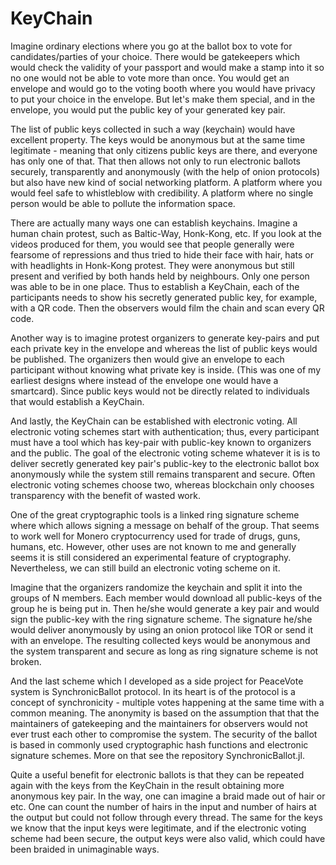 # KeyChain

Imagine ordinary elections where you go at the ballot box to vote for candidates/parties of your choice. There would be gatekeepers which would check the validity of your passport and would make a stamp into it so no one would not be able to vote more than once. You would get an envelope and would go to the voting booth where you would have privacy to put your choice in the envelope. But let's make them special, and in the envelope, you would put the public key of your generated key pair. 

The list of public keys collected in such a way (keychain) would have excellent property. The keys would be anonymous but at the same time legitimate - meaning that only citizens public keys are there, and everyone has only one of that.  That then allows not only to run electronic ballots securely, transparently and anonymously (with the help of onion protocols) but also have new kind of social networking platform. A platform where you would feel safe to whistleblow with credibility. A platform where no single person would be able to pollute the information space. 

There are actually many ways one can establish keychains. Imagine a human chain protest, such as Baltic-Way, Honk-Kong, etc. If you look at the videos produced for them, you would see that people generally were fearsome of repressions and thus tried to hide their face with hair, hats or with headlights in Honk-Kong protest. They were anonymous but still present and verified by both hands held by neighbours. Only one person was able to be in one place. Thus to establish a KeyChain, each of the participants needs to show his secretly generated public key, for example, with a QR code. Then the observers would film the chain and scan every QR code. 

Another way is to imagine protest organizers to generate key-pairs and put each private key in the envelope and whereas the list of public keys would be published. The organizers then would give an envelope to each participant without knowing what private key is inside. (This was one of my earliest designs where instead of the envelope one would have a smartcard). Since public keys would not be directly related to individuals that would establish a KeyChain. 

And lastly, the KeyChain can be established with electronic voting. All electronic voting schemes start with authentication; thus, every participant must have a tool which has key-pair with public-key known to organizers and the public. The goal of the electronic voting scheme whatever it is is to deliver secretly generated key pair's public-key to the electronic ballot box anonymously while the system still remains transparent and secure. Often electronic voting schemes choose two, whereas blockchain only chooses transparency with the benefit of wasted work. 

One of the great cryptographic tools is a linked ring signature scheme where which allows signing a message on behalf of the group. That seems to work well for Monero cryptocurrency used for trade of drugs, guns, humans, etc. However, other uses are not known to me and generally seems it is still considered an experimental feature of cryptography. Nevertheless, we can still build an electronic voting scheme on it. 

Imagine that the organizers randomize the keychain and split it into the groups of N members. Each member would download all public-keys of the group he is being put in. Then he/she would generate a key pair and would sign the public-key with the ring signature scheme. The signature he/she would deliver anonymously by using an onion protocol like TOR or send it with an envelope. The resulting collected keys would be anonymous and the system transparent and secure as long as ring signature scheme is not broken.

And the last scheme which I developed as a side project for PeaceVote system is SynchronicBallot protocol. In its heart is of the protocol is a concept of synchronicity - multiple votes happening at the same time with a common meaning. The anonymity is based on the assumption that that the maintainers of gatekeeping and the maintainers for observers would not ever trust each other to compromise the system. The security of the ballot is based in commonly used cryptographic hash functions and electronic signature schemes. More on that see the repository SynchronicBallot.jl.

Quite a useful benefit for electronic ballots is that they can be repeated again with the keys from the KeyChain in the result obtaining more anonymous key pair. In the way, one can imagine a braid made out of hair or etc. One can count the number of hairs in the input and number of hairs at the output but could not follow through every thread. The same for the keys we know that the input keys were legitimate, and if the electronic voting scheme had been secure, the output keys were also valid, which could have been braided in unimaginable ways. 
